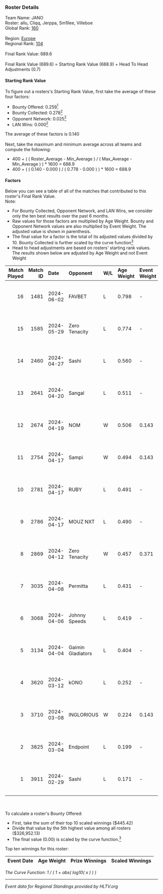 ### Roster Details<br />
Team Name: JANO<br />
Roster: allu, Cliqq, Jerppa, Sm1llee, Villeboe<br />
Global Rank: [160](../standings_global.md)<br />
<br />
Region: [Europe]( ../standings_europe.md)<br />
Regional Rank: [104]( ../standings_europe.md)<br />
<br />
Final Rank Value:  689.6<br />
<br />
Final Rank Value (689.6) = Starting Rank Value (688.9) + Head To Head Adjustments (0.7)<br />

#### Starting Rank Value<br />
To figure out a rosters's Starting Rank Value, first take the average of these four factors:<br />
- Bounty Offered: 0.259[<sup>1</sup>](#table2)
- Bounty Collected: 0.278[<sup>2</sup>](#table1)
- Opponent Network: 0.025[<sup>2</sup>](#table1)
- LAN Wins: 0.000[<sup>2</sup>](#table1)

The average of these factors is 0.140<br />
<br />
Next, take the maximum and minimum average across all teams and compute the following:<br />
- 400 + ( ( Roster_Average - Min_Average ) / ( Max_Average - Min_Average ) ) * 1600 = 688.9
- 400 + ( ( 0.140 - 0.000 ) / ( 0.778 - 0.000 ) ) * 1600 = 688.9


#### Factors<br />
Below you can see a table of all of the matches that contributed to this roster's Final Rank Value.<br />
Note:<br />

- For Bounty Collected, Opponent Network, and LAN Wins, we consider only the ten best results over the past 6 months.
- Raw values for those factors are multiplied by Age Weight. Bounty and Opponent Network values are also multiplied by Event Weight. The adjusted value is shown in parenthesis.
- The final value for a factor is the total of its adjusted values divided by 10. Bounty Collected is further scaled by the curve function[<sup>3</sup>](#curveFunction)
- Head to head adjustments are based on rosters' starting rank values. The results shown below are adjusted by Age Weight and not Event Weight
<span id="table1"></span><br />


| Match Played | Match ID | Date       | Opponent          | W/L | Age Weight | Event Weight | Bounty Collected | Opponent Network | LAN Wins  | H2H Adj. | Roster                                 |
| -: | -: | :- | :- | :- | :- | :- | :- | :- | :- | -: | :- |
|           16 |     1481 | 2024-06-02 | FAVBET            | L   | 0.798      | -            | -                | -                | -         |    -9.28 | allu, Cliqq, Jerppa, Sm1llee, Villeboe |
|           15 |     1585 | 2024-05-29 | Zero Tenacity     | L   | 0.774      | -            | -                | -                | -         |    -2.32 | allu, Cliqq, Jerppa, Sm1llee, Villeboe |
|           14 |     2460 | 2024-04-27 | Sashi             | L   | 0.560      | -            | -                | -                | -         |    -1.15 | allu, doto, Jerppa, juho, Sm1llee      |
|           13 |     2641 | 2024-04-20 | Sangal            | L   | 0.511      | -            | -                | -                | -         |    -1.39 | allu, doto, Jerppa, juho, Sm1llee      |
|           12 |     2674 | 2024-04-19 | NOM               | W   | 0.506      | 0.143        | 0.000 (0.000)    | 0.110 (0.008)    | 0 (0.000) |     4.87 | allu, doto, Jerppa, juho, Sm1llee      |
|           11 |     2754 | 2024-04-17 | Sampi             | W   | 0.494      | 0.143        | 0.028 (0.002)    | 1.000 (0.071)    | 0 (0.000) |    12.10 | allu, doto, Jerppa, juho, Sm1llee      |
|           10 |     2781 | 2024-04-17 | RUBY              | L   | 0.491      | -            | -                | -                | -         |    -3.00 | allu, doto, Jerppa, juho, Sm1llee      |
|            9 |     2786 | 2024-04-17 | MOUZ NXT          | L   | 0.490      | -            | -                | -                | -         |    -1.74 | allu, doto, Jerppa, juho, Sm1llee      |
|            8 |     2869 | 2024-04-12 | Zero Tenacity     | W   | 0.457      | 0.371        | 0.139 (0.023)    | 1.000 (0.169)    | 0 (0.000) |    12.85 | allu, doto, Jerppa, juho, Sm1llee      |
|            7 |     3035 | 2024-04-08 | Permitta          | L   | 0.431      | -            | -                | -                | -         |    -2.60 | allu, doto, Jerppa, juho, Sm1llee      |
|            6 |     3068 | 2024-04-06 | Johnny Speeds     | L   | 0.419      | -            | -                | -                | -         |    -0.41 | allu, doto, Jerppa, juho, Sm1llee      |
|            5 |     3134 | 2024-04-04 | Gaimin Gladiators | L   | 0.404      | -            | -                | -                | -         |    -1.70 | allu, doto, Jerppa, juho, Sm1llee      |
|            4 |     3620 | 2024-03-12 | kONO              | L   | 0.252      | -            | -                | -                | -         |    -2.65 | allu, doto, Jelo, Jerppa, Sm1llee      |
|            3 |     3710 | 2024-03-08 | INGLORIOUS        | W   | 0.224      | 0.143        | 0.000 (0.000)    | 0.017 (0.001)    | 0 (0.000) |     2.23 | allu, doto, Jelo, Jerppa, Sm1llee      |
|            2 |     3825 | 2024-03-04 | Endpoint          | L   | 0.199      | -            | -                | -                | -         |    -4.77 | allu, doto, Jelo, Jerppa, Sm1llee      |
|            1 |     3911 | 2024-02-29 | Sashi             | L   | 0.171      | -            | -                | -                | -         |    -0.37 | allu, doto, Jelo, Jerppa, Sm1llee      |

<br />
<span id="table2"></span><br />
To calculate a roster's Bounty Offered:<br />

- First, take the sum of their top 10 scaled winnings ($445.42)
- Divide that value by the 5th highest value among all rosters ($326,952.13)
- The final value (0.00) is scaled by the curve function.[<sup>3</sup>](#curveFunction)

Top ten winnings for this roster:<br />

| Event Date | Age Weight | Prize Winnings | Scaled Winnings |
| :- | -: | :- | :- |


<span id="curveFunction"></span>_The Curve Function: 1 / ( 1 + abs( log10( x ) ) )_<br />

---
_Event data for Regional Standings provided by HLTV.org_<br />
